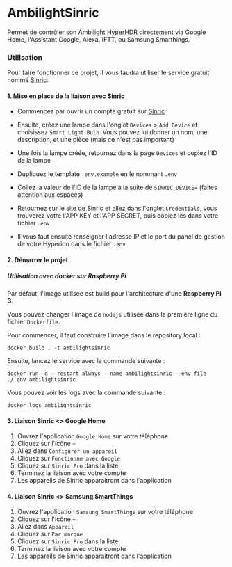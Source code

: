 # AmbilightSinric

Permet de contrôler son Ambilight [HyperHDR](https://github.com/awawa-dev/HyperHDR) directement via Google Home, l'Assistant Google, Alexa, IFTT, ou Samsung Smarthings.

### Utilisation

Pour faire fonctionner ce projet, il vous faudra utiliser le service gratuit nommé [Sinric](https://sinric.pro/).

#### 1. Mise en place de la liaison avec Sinric

- Commencez par ouvrir un compte gratuit sur [Sinric](https://sinric.pro/)
- Ensuite, créez une lampe dans l'onglet `Devices` > `Add Device` et choisissez `Smart Light Bulb`. Vous pouvez lui donner un nom, une description, et une pièce (mais ce n'est pas important)
- Une fois la lampe créée, retournez dans la page `Devices` et copiez l'ID de la lampe

- Dupliquez le template `.env.example` en le nommant `.env`

- Collez la valeur de l'ID de la lampe à la suite de `SINRIC_DEVICE=` (faites attention aux espaces)

- Retournez sur le site de Sinric et allez dans l'onglet `Credentials`, vous trouverez votre l'APP KEY et l'APP SECRET, puis copiez les dans votre fichier `.env`

- Il vous faut ensuite renseigner l'adresse IP et le port du panel de gestion de votre Hyperion dans le fichier `.env`

#### 2. Démarrer le projet

##### Utilisation avec docker sur Raspberry Pi
Par défaut, l'image utilisée est build pour l'architecture d'une **Raspberry Pi 3**.

Vous pouvez changer l'image de ``nodejs`` utilisée dans la première ligne du fichier ``Dockerfile``.

Pour commencer, il faut construire l'image dans le repository local :

`docker build . -t ambilightsinric`

Ensuite, lancez le service avec la commande suivante :

`docker run -d --restart always --name ambilightsinric --env-file ./.env ambilightsinric`

Vous pouvez voir les logs avec la commande suivante :

`docker logs ambilightsinric`

#### 3. Liaison Sinric <> Google Home
1. Ouvrez l'application `Google Home` sur votre téléphone
1. Cliquez sur l'icône `+`
1. Allez dans `Configurer un appareil`
1. Cliquez sur `Fonctionne avec Google`
1. Cliquez sur `Sinric Pro` dans la liste 
1. Terminez la liaison avec votre compte
1. Les appareils de Sinric apparaitront dans l'application

#### 4. Liaison Sinric <> Samsung SmartThings
1. Ouvrez l'application `Samsung SmartThings` sur votre téléphone
1. Cliquez sur l'icône `+`
1. Allez dans `Appareil`
1. Cliquez sur `Par marque`
1. Cliquez sur `Sinric Pro` dans la liste 
1. Terminez la liaison avec votre compte
1. Les appareils de Sinric apparaitront dans l'application


